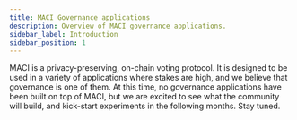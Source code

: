 ```yaml
---
title: MACI Governance applications
description: Overview of MACI governance applications.
sidebar_label: Introduction
sidebar_position: 1
---
```


MACI is a privacy-preserving, on-chain voting protocol. It is designed to be used in a variety of applications where stakes are high, and we believe that governance is one of them. At this time, no governance applications have been built on top of MACI, but we are excited to see what the community will build, and kick-start experiments in the following months. Stay tuned.
